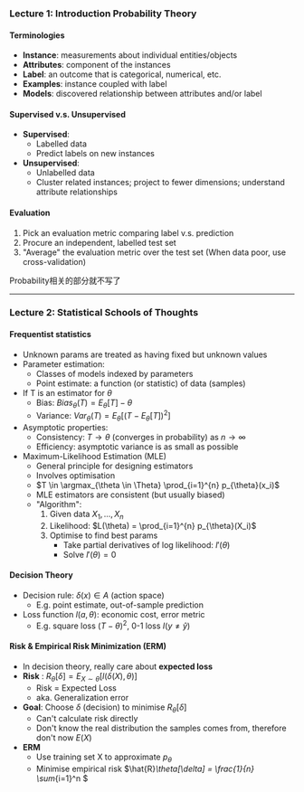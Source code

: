 ### Lecture 1: Introduction Probability Theory

#### Terminologies
* **Instance**: measurements about individual entities/objects
* **Attributes**: component of the instances
* **Label**: an outcome that is categorical, numerical, etc.
* **Examples**: instance coupled with label
* **Models**: discovered relationship between attributes and/or label

#### Supervised v.s. Unsupervised
* **Supervised**: 
  * Labelled data
  * Predict labels on new instances
* **Unsupervised**: 
  * Unlabelled data
  * Cluster related instances; project to fewer dimensions; understand attribute relationships

#### Evaluation
1. Pick an evaluation metric comparing label v.s. prediction
2. Procure an independent, labelled test set
3. "Average" the evaluation metric over the test set
(When data poor, use cross-validation)

Probability相关的部分就不写了

---

### Lecture 2: Statistical Schools of Thoughts

#### Frequentist statistics
* Unknown params are treated as having fixed but unknown values
* Parameter estimation:
  * Classes of models indexed by parameters
  * Point estimate: a function (or statistic) of data (samples)
* If T is an estimator for $\theta$
  * Bias: $Bias_{\theta}(T) = E_{\theta}[T] - \theta$
  * Variance: $Var_{\theta}(T) = E_{\theta}[(T - E_{\theta}[T])^2]$
* Asymptotic properties:
  * Consistency: $T \rightarrow \theta$ (converges in probability) as $n \rightarrow \infty$
  * Efficiency: asymptotic variance is as small as possible
* Maximum-Likelihood Estimation (MLE)
  * General principle for designing estimators
  * Involves optimisation
  * $T \in \argmax_{\theta \in \Theta} \prod_{i=1}^{n} p_{\theta}(x_i)$
  * MLE estimators are consistent (but usually biased)
  * "Algorithm":
    1. Given data $X_1, ..., X_n$
    2. Likelihood: $L(\theta) = \prod_{i=1}^{n} p_{\theta}(X_i)$
    3. Optimise to find best params
        * Take partial derivatives of log likelihood: $l'(\theta)$
        * Solve $l'(\theta) = 0$

#### Decision Theory
* Decision rule: $\delta(x) \in A$ (action space)
  * E.g. point estimate, out-of-sample prediction
* Loss function $l(a, \theta)$: economic cost, error metric
  * E.g. square loss $(T - \theta)^2$, 0-1 loss $I(y \neq \hat{y})$

#### Risk & Empirical Risk Minimization (ERM)
* In decision theory, really care about **expected loss**
* **Risk** : $R_\theta[\delta] = E_{X \sim \theta}[l(\delta(X), \theta)]$
  * Risk = Expected Loss
  * aka. Generalization error
* **Goal**: Choose $\delta$ (decision) to minimise $R_\theta[\delta]$
  * Can't calculate risk directly
  * Don't know the real distribution the samples comes from, therefore don't now $E(X)$
* **ERM**
  * Use training set X to approximate $p_\theta$
  * Minimise empirical risk $\hat{R}_\theta[\delta] = \frac{1}{n} \sum_{i=1}^n $